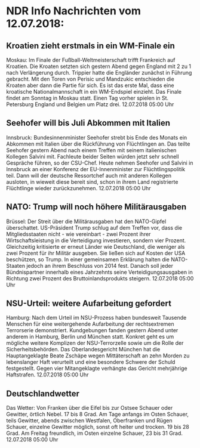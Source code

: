 # NDR Info Nachrichten vom 12.07.2018:


## Kroatien zieht erstmals in ein WM-Finale ein
Moskau: Im Finale der Fußball-Weltmeisterschaft trifft Frankreich auf Kroatien. Die Kroaten setzten sich gestern Abend gegen England mit 2 zu 1 nach Verlängerung durch. Trippier hatte die Engländer zunächst in Führung gebracht. Mit den Toren von Perisic und Mandzukic entschieden die Kroaten aber dann die Partie für sich. Es ist das erste Mal, dass eine kroatische Nationalmannschaft in ein WM-Endspiel einzieht. Das Finale findet am Sonntag in Moskau statt. Einen Tag vorher spielen in St. Petersburg England und Belgien um Platz drei. 12.07.2018 05:00 Uhr 

## Seehofer will bis Juli Abkommen mit Italien
Innsbruck: Bundesinnenminister Seehofer strebt bis Ende des Monats ein Abkommen mit Italien über die Rückführung von Flüchtlingen an. Das teilte Seehofer gestern Abend nach einem Treffen mit seinem italienischen Kollegen Salvini mit. Fachleute beider Seiten würden jetzt sehr schnell Gespräche führen, so der CSU-Chef. Heute nehmen Seehofer und Salvini in Innsbruck an einer Konferenz der EU-Innenminister zur Flüchtlingspolitik teil. Dann will der deutsche Ressortchef auch mit anderen Kollegen ausloten, in wieweit diese bereit sind, schon in ihrem Land registrierte Flüchtlinge wieder zurückzunehmen. 12.07.2018 05:00 Uhr 

## NATO: Trump will noch höhere Militärausgaben
Brüssel: Der Streit über die Militärausgaben hat den NATO-Gipfel überschattet. US-Präsident Trump schlug auf dem Treffen vor, dass die Mitgliedsstaaten nicht - wie vereinbart - zwei Prozent ihrer Wirtschaftsleistung in die Verteidigung investieren, sondern vier Prozent. Gleichzeitig kritisierte er erneut Länder wie Deutschland, die weniger als zwei Prozent für ihr Militär ausgeben. Sie ließen sich auf Kosten der USA beschützen, so Trump. In einer gemeinsamen Erklärung halten die NATO-Staaten jedoch an ihrem Beschluss von 2014 fest. Danach soll jeder Bündnispartner innerhalb eines Jahrzehnts seine Verteidigungsausgaben in Richtung zwei Prozent des Bruttoinlandsprodukts steigern. 12.07.2018 05:00 Uhr 

## NSU-Urteil: weitere Aufarbeitung gefordert
Hamburg: Nach dem Urteil im NSU-Prozess haben bundesweit Tausende Menschen für eine weitergehende Aufarbeitung der rechtsextremen Terrorserie demonstriert. Kundgebungen fanden gestern Abend unter anderem in Hamburg, Berlin und München statt. Konkret geht es um mögliche weitere Komplizen der NSU-Terrorzelle sowie um die Rolle der Sicherheitsbehörden. Das Oberlandesgericht München hat die Hauptangeklagte Beate Zschäpe wegen Mittäterschaft an zehn Morden zu lebenslanger Haft verurteilt und eine besondere Schwere der Schuld festgestellt. Gegen vier Mitangeklagte verhängte das Gericht mehrjährige Haftstrafen. 12.07.2018 05:00 Uhr 

## Deutschlandwetter
Das Wetter: Von Franken über die Eifel bis zur Ostsee Schauer oder Gewitter, örtlich Nebel. 17 bis 8 Grad. Am Tage anfangs im Osten Schauer, teils Gewitter, abends zwischen Westfalen, Oberfranken und Rügen Schauer, einzelne Gewitter möglich, sonst oft heiter und trocken. 19 bis 28 Grad. Am Freitag freundlich, im Osten einzelne Schauer, 23 bis 31 Grad. 12.07.2018 05:00 Uhr 
